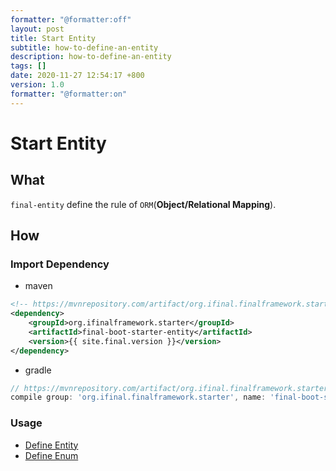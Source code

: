 ```yaml
---
formatter: "@formatter:off"
layout: post
title: Start Entity
subtitle: how-to-define-an-entity
description: how-to-define-an-entity
tags: []
date: 2020-11-27 12:54:17 +800
version: 1.0
formatter: "@formatter:on"
---
```


# Start Entity

## What

`final-entity` define the rule of `ORM`(**Object/Relational Mapping**).

## How

### Import Dependency

* maven

```xml
<!-- https://mvnrepository.com/artifact/org.ifinal.finalframework.starter/final-boot-starter-entity -->
<dependency>
    <groupId>org.ifinalframework.starter</groupId>
    <artifactId>final-boot-starter-entity</artifactId>
    <version>{{ site.final.version }}</version>
</dependency>
```

* gradle

```groovy
// https://mvnrepository.com/artifact/org.ifinal.finalframework.starter/final-boot-starter-entity
compile group: 'org.ifinal.finalframework.starter', name: 'final-boot-starter-entity', version: '{{ site.final.version }}'
```

### Usage

* [Define Entity](define-entity.md)
* [Define Enum](define-enum.md)
